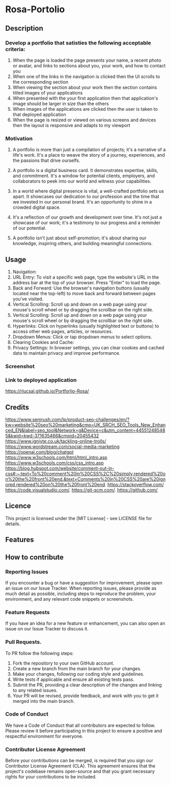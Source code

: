 # Rosa-Portolio

## Description 

### Develop a portfolio that satisties the following  acceptable criteria:
1. When the page is loaded the page presents your name, a recent photo or avatar, and links to sections about you, your 
   work, and how to contact you
2. When one of the links in the navigation is clicked then the UI scrolls to the corresponding section
3. When viewing the section about your work then the section contains titled images of your applications
4. When presented with the your first application then that application's image should be larger in size than the others
5. When images of the applications are clicked then the user is taken to that deployed application
6. When the page is resized or viewed on various screens and devices then the layout is responsive and adapts to my viewport

### Motivation 

1. A portfolio is more than just a compilation of projects; it's a narrative of a life's work. It's a place to weave the story of a journey, experiences, and the passions that drive ourselfs. 

2. A portfolio is a digital business card. It demonstrates expertise, skills, and  commitment. It's a window for potential clients, employers, and collaborators to peek into our world and witness your capabilities.

3. In a world where digital presence is vital, a well-crafted portfolio sets us apart. It showcases our dedication to our profession and the time that we invested in our personal brand. It's an opportunity to shine in a crowded digital space.

4. It's a reflection of our growth and development over time. It's not just a showcase of our work; it's a testimony to our progress and a reminder of our potential.

5. A portfolio isn't just about self-promotion; it's about sharing our knowledge, inspiring others, and building meaningful connections. 

## Usage

1. Navigation:
2. URL Entry: To visit a specific web page, type the website's URL in the address bar at the top of your browser. Press "Enter" to load the page.
3. Back and Forward: Use the browser's navigation buttons (usually located near the top-left) to move back and forward between pages you've visited.
4. Vertical Scrolling: Scroll up and down on a web page using your mouse's scroll wheel or by dragging the scrollbar on the right side.
5. Vertical Scrolling: Scroll up and down on a web page using your mouse's scroll wheel or by dragging the scrollbar on the right side.
6. Hyperlinks: Click on hyperlinks (usually highlighted text or buttons) to access other web pages, articles, or resources.
7. Dropdown Menus: Click or tap dropdown menus to select options.
8. Clearing Cookies and Cache:
9. Privacy Settings: In browser settings, you can clear cookies and cached data to maintain privacy and improve performance.

### Screenshot


### Link to deployed application
https://rlucsal.github.io/Portforlio-Rosa/

## Credits
https://www.semrush.com/lp/product-seo-challenges/en/?kw=website%20seo%20marketing&cmp=UK_SRCH_SEO_Tools_New_Enhanced_EN&label=seo_tool&Network=g&Device=c&utm_content=445512485485&kwid=kwd-371635466&cmpid=20455432
https://www.igniyte.co.uk/tackling-online-trolls/
https://www.wordstream.com/social-media-marketing
https://openai.com/blog/chatgpt
https://www.w3schools.com/html/html_intro.asp
https://www.w3schools.com/css/css_intro.asp
https://blog.hubspot.com/website/comment-out-in-css#:~:text=To%20comment%20in%20CSS%2C%20simply,rendered%20on%20the%20front%20end.&text=Comments%20in%20CSS%20are%20ignored,rendered%20on%20the%20front%20end.
https://stackoverflow.com/
https://code.visualstudio.com/. 
https://git-scm.com/.
https://github.com/

## Licence
This project is licensed under the [MIT License] - see LICENSE file for details.

## Features

## How to contribute
### Reporting Issues
If you encounter a bug or have a suggestion for improvement, please open an issue on our Issue Tracker. When reporting issues, please provide as much detail as possible, including steps to reproduce the problem, your environment, and any relevant code snippets or screenshots.

### Feature Requests
If you have an idea for a new feature or enhancement, you can also open an issue on our Issue Tracker to discuss it.
### Pull Requests.
To PR follow the following steps:
1. Fork the repository to your own GitHub account.
2. Create a new branch from the main branch for your changes.
3. Make your changes, following our coding style and guidelines.
4. Write tests if applicable and ensure all existing tests pass.
5. Submit the PR, providing a clear description of the changes and linking to any related issues.
6. Your PR will be revised, provide feedback, and work with you to get it merged into the main branch.
   
### Code of Conduct
We have a Code of Conduct that all contributors are expected to follow. Please review it before participating in this project to ensure a positive and respectful environment for everyone.

### Contributor License Agreement
Before your contributions can be merged, is required that you sign our Contributor License Agreement (CLA). This agreement ensures that the project's codebase remains open-source and that you grant necessary rights for your contributions to be included.




